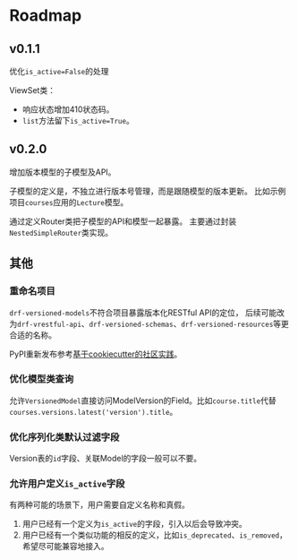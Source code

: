 # Roadmap

## v0.1.1

优化`is_active=False`的处理

ViewSet类：
- 响应状态增加410状态码。
- `list`方法留下`is_active=True`。

## v0.2.0

增加版本模型的子模型及API。

子模型的定义是，不独立进行版本号管理，而是跟随模型的版本更新。
比如示例项目`courses`应用的`Lecture`模型。

通过定义Router类把子模型的API和模型一起暴露。
主要通过封装`NestedSimpleRouter`类实现。

## 其他

### 重命名项目

`drf-versioned-models`不符合项目暴露版本化RESTful API的定位，
后续可能改为`drf-vrestful-api`、`drf-versioned-schemas`、`drf-versioned-resources`等更合适的名称。

PyPI重新发布参考[基于cookiecutter的社区实践](https://github.com/simonw/pypi-rename)。

### 优化模型类查询

允许`VersionedModel`直接访问ModelVersion的Field。比如`course.title`代替`courses.versions.latest('version').title`。

### 优化序列化类默认过滤字段

Version表的`id`字段、关联Model的字段一般可以不要。

### 允许用户定义`is_active`字段

有两种可能的场景下，用户需要自定义名称和真假。

1. 用户已经有一个定义为`is_active`的字段，引入以后会导致冲突。
2. 用户已经有一个类似功能的相反的定义，比如`is_deprecated`、`is_removed`，希望尽可能兼容地接入。
